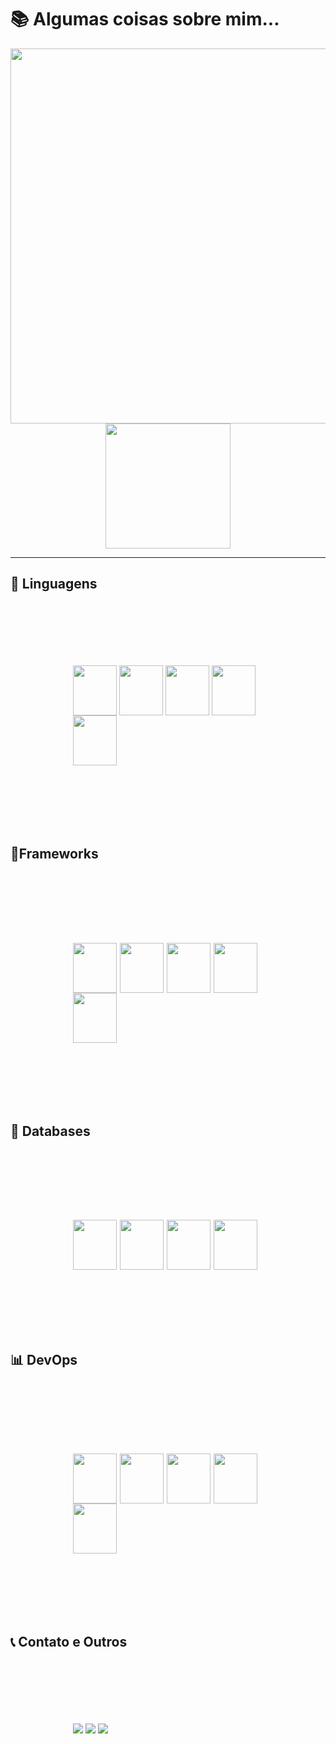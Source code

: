 # 📚 Algumas coisas sobre mim...
 
<div align="center"><img width="600" src="https://github-readme-stats.vercel.app/api?username=AugustusAraujo&show_icons=true&theme=swift&include_all_commits=true&count_private=true&hide=contribs,issues"></div>
<div align="center"><img height="200" src="https://github-readme-stats.vercel.app/api/top-langs/?username=AugustusAraujo&layout=compact&langs_count=7&theme=swift"></div>
 <hr>
<h2>🔮 Linguagens</h2>
<div style="display: inline_bloco;padding:100px;">
 <img align="center" width="70" height="80" src="https://cdn.jsdelivr.net/gh/devicons/devicon/icons/php/php-plain.svg" />
 <img align="center" width="70" height="80" src="https://cdn.jsdelivr.net/gh/devicons/devicon/icons/typescript/typescript-original.svg" />  
 <img align="center" width="70" height="80" src="https://cdn.jsdelivr.net/gh/devicons/devicon/icons/nodejs/nodejs-original.svg" />
 <img align="center" width="70" height="80" src="https://cdn.jsdelivr.net/gh/devicons/devicon/icons/go/go-original-wordmark.svg" />
 <img align="center" width="70" height="80" src="https://cdn.jsdelivr.net/gh/devicons/devicon/icons/dart/dart-original.svg" />
 <!-- <img align="center" width="70" height="80" src="https://cdn.jsdelivr.net/gh/devicons/devicon/icons/java/java-original.svg"/> 
<img align="center" width="70" height="80" src="https://cdn.jsdelivr.net/gh/devicons/devicon/icons/html5/html5-original.svg" />  
<img align="center" width="70" height="80" src="https://cdn.jsdelivr.net/gh/devicons/devicon/icons/css3/css3-original.svg" />   -->

</div>
<h2>🧩Frameworks<h2>
<div style="display: inline_block;padding:100px;">
 <img align="center" width="70" height="80" src="https://cdn.jsdelivr.net/gh/devicons/devicon/icons/laravel/laravel-plain.svg" />
 <!-- <img align="center" width="70" height="80" src="https://cdn.jsdelivr.net/gh/devicons/devicon/icons/symfony/symfony-original.svg" /> -->
 <img align="center" width="70" height="80" src="https://cdn.jsdelivr.net/gh/devicons/devicon/icons/vuejs/vuejs-original.svg" />  
 <img align="center" width="70" height="80" src="https://cdn.jsdelivr.net/gh/devicons/devicon/icons/react/react-original.svg" />
 <img align="center" width="70" height="80" src="https://cdn.jsdelivr.net/gh/devicons/devicon/icons/flutter/flutter-original.svg" />
 <img align="center" width="70" height="80" src="https://cdn.jsdelivr.net/gh/devicons/devicon/icons/sass/sass-original.svg" />
 
</div>
<h2>🎲 Databases<h2>
<div style="display: inline_block;padding:100px;">
 <img align="center" width="70" height="80" src="https://cdn.jsdelivr.net/gh/devicons/devicon/icons/mysql/mysql-original.svg" />
 <img align="center" width="70" height="80" src="https://cdn.jsdelivr.net/gh/devicons/devicon/icons/postgresql/postgresql-original.svg" />
 <img align="center" width="70" height="80"  src="https://cdn.jsdelivr.net/gh/devicons/devicon/icons/sqlite/sqlite-original.svg" />
 <img align="center" width="70" height="80" src="https://cdn.jsdelivr.net/gh/devicons/devicon/icons/redis/redis-original.svg" />
</div>
      
<h2>📊 DevOps<h2>
<div style="display: inline_block;padding:100px;">
 <img align="center" width="70" height="80" src="https://cdn.jsdelivr.net/gh/devicons/devicon/icons/docker/docker-original.svg" />
 <img align="center" width="70" height="80" src="https://cdn.jsdelivr.net/gh/devicons/devicon/icons/kubernetes/kubernetes-plain.svg" />
 <img align="center" width="70" height="80" src="https://cdn.jsdelivr.net/gh/devicons/devicon/icons/nginx/nginx-original.svg" />
 <img align="center" width="70" height="80" src="https://cdn.jsdelivr.net/gh/devicons/devicon/icons/terraform/terraform-original.svg" />
 <img align="center" width="70" height="80"  src="https://cdn.jsdelivr.net/gh/devicons/devicon/icons/github/github-original.svg" />
<!--  <img align="center" width="70" height="80"  src="https://cdn.jsdelivr.net/gh/devicons/devicon/icons/grafana/grafana-original.svg" /> -->
</div>

<h2>📞 Contato e Outros</h2>
<div style="display: inline_block;padding:100px;">
 <a href="mailto:augustusaraujo13@gmail.com"><img src="https://img.shields.io/badge/Gmail-D14836?style=for-the-badge&logo=gmail&logoColor=white"></a>
 <a href="https://www.linkedin.com/in/augustus-ara%C3%BAjo-135511216/"><img src="https://img.shields.io/badge/LinkedIn-0077B5?style=for-the-badge&logo=linkedin&logoColor=white"></a>
 <a href="https://discord.gg/AWUpGEDaZs"><img src="https://img.shields.io/badge/Discord-7289DA?style=for-the-badge&logo=discord&logoColor=white"></a>
</div>

